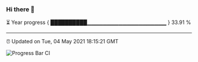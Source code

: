 ### Hi there 👋

⏳ Year progress { ██████████▁▁▁▁▁▁▁▁▁▁▁▁▁▁▁▁▁▁▁▁ } 33.91 %

---

⏰ Updated on Tue, 04 May 2021 18:15:21 GMT

![Progress Bar CI](https://github.com/liununu/liununu/workflows/Progress%20Bar%20CI/badge.svg)
